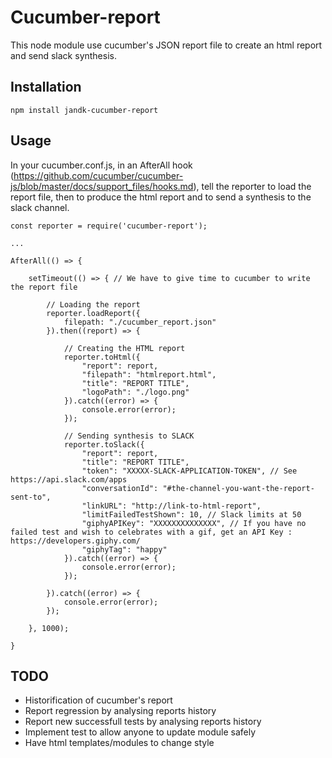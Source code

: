 # Cucumber-report
This node module use cucumber's JSON report file to create an html report and send slack synthesis.

## Installation
```
npm install jandk-cucumber-report
```

## Usage
In your cucumber.conf.js, in an AfterAll hook (https://github.com/cucumber/cucumber-js/blob/master/docs/support_files/hooks.md), tell the reporter to load the report file, then to produce the html report and to send a synthesis to the slack channel.

```
const reporter = require('cucumber-report');

...

AfterAll(() => {

	setTimeout(() => { // We have to give time to cucumber to write the report file

		// Loading the report
		reporter.loadReport({
			filepath: "./cucumber_report.json"
		}).then((report) => {

			// Creating the HTML report
			reporter.toHtml({
				"report": report,
				"filepath": "htmlreport.html",
				"title": "REPORT TITLE",
				"logoPath": "./logo.png"
			}).catch((error) => {
				console.error(error);
			});

			// Sending synthesis to SLACK
			reporter.toSlack({
				"report": report,
				"title": "REPORT TITLE",
				"token": "XXXXX-SLACK-APPLICATION-TOKEN", // See https://api.slack.com/apps
				"conversationId": "#the-channel-you-want-the-report-sent-to",
				"linkURL": "http://link-to-html-report",
				"limitFailedTestShown": 10, // Slack limits at 50
				"giphyAPIKey": "XXXXXXXXXXXXXX", // If you have no failed test and wish to celebrates with a gif, get an API Key : https://developers.giphy.com/
				"giphyTag": "happy"
			}).catch((error) => {
				console.error(error);
			});

		}).catch((error) => {
			console.error(error);
		});

	}, 1000);

}
```


## TODO
- Historification of cucumber's report
- Report regression by analysing reports history
- Report new successfull tests by analysing reports history
- Implement test to allow anyone to update module safely
- Have html templates/modules to change style